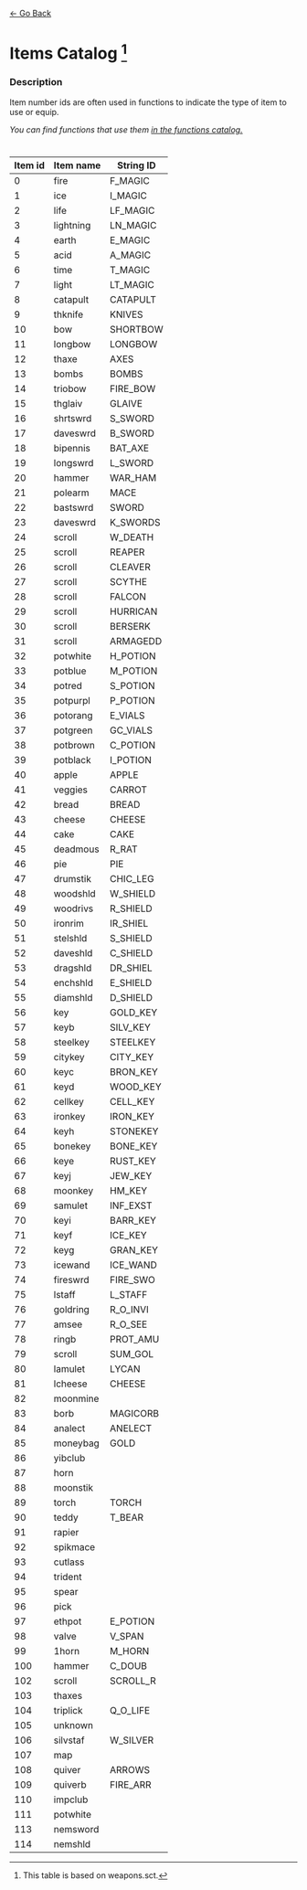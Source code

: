 [<- Go Back](../index.md)

# Items Catalog [^1]
### Description
Item number ids are often used in functions to indicate the type of item to use or equip.

*You can find functions that use them [in the functions catalog.](./functions.md)*

[^1]: This table is based on weapons.sct.

 #

| Item id  | Item name | String ID |
| --- | --------- | --------- |
|  0  |  fire  | F_MAGIC |
| 1 | ice | I_MAGIC |
| 2 | life | LF_MAGIC |
| 3 | lightning | LN_MAGIC |
| 4 | earth | E_MAGIC |
| 5 | acid | A_MAGIC |
| 6 | time | T_MAGIC |
| 7 | light | LT_MAGIC |
| 8 | catapult | CATAPULT |
| 9 | thknife | KNIVES |
| 10 | bow | SHORTBOW |
| 11 | longbow | LONGBOW |
| 12 | thaxe | AXES |
| 13 | bombs | BOMBS |
| 14 | triobow | FIRE_BOW |
| 15 | thglaiv | GLAIVE |
| 16 | shrtswrd | S_SWORD |
| 17 | daveswrd | B_SWORD |
| 18 | bipennis | BAT_AXE |
| 19 | longswrd | L_SWORD |
| 20 | hammer | WAR_HAM |
| 21 | polearm | MACE |
| 22 | bastswrd | SWORD |
| 23 | daveswrd | K_SWORDS |
| 24 | scroll | W_DEATH |
| 25 | scroll | REAPER |
| 26 | scroll | CLEAVER |
| 27 | scroll | SCYTHE |
| 28 | scroll | FALCON |
| 29 | scroll | HURRICAN |
| 30 | scroll | BERSERK |
| 31 | scroll | ARMAGEDD |
| 32 | potwhite | H_POTION |
| 33 | potblue | M_POTION |
| 34 | potred | S_POTION |
| 35 | potpurpl | P_POTION |
| 36 | potorang | E_VIALS |
| 37 | potgreen | GC_VIALS |
| 38 | potbrown | C_POTION |
| 39 | potblack | I_POTION |
| 40 | apple | APPLE |
| 41 | veggies | CARROT |
| 42 | bread | BREAD |
| 43 | cheese | CHEESE |
| 44 | cake | CAKE |
| 45 | deadmous | R_RAT |
| 46 | pie | PIE |
| 47 | drumstik | CHIC_LEG |
| 48 | woodshld | W_SHIELD |
| 49 | woodrivs | R_SHIELD |
| 50 | ironrim | IR_SHIEL |
| 51 | stelshld | S_SHIELD |
| 52 | daveshld | C_SHIELD |
| 53 | dragshld | DR_SHIEL |
| 54 | enchshld | E_SHIELD |
| 55 | diamshld | D_SHIELD |
| 56 | key | GOLD_KEY |
| 57 | keyb | SILV_KEY |
| 58 | steelkey | STEELKEY |
| 59 | citykey | CITY_KEY |
| 60 | keyc | BRON_KEY |
| 61 | keyd | WOOD_KEY |
| 62 | cellkey | CELL_KEY |
| 63 | ironkey | IRON_KEY |
| 64 | keyh | STONEKEY |
| 65 | bonekey | BONE_KEY |
| 66 | keye | RUST_KEY |
| 67 | keyj | JEW_KEY |
| 68 | moonkey | HM_KEY |
| 69 | samulet | INF_EXST |
| 70 | keyi | BARR_KEY |
| 71 | keyf | ICE_KEY |
| 72 | keyg | GRAN_KEY |
| 73 | icewand | ICE_WAND |
| 74 | fireswrd | FIRE_SWO |
| 75 | lstaff | L_STAFF |
| 76 | goldring | R_O_INVI |
| 77 | amsee | R_O_SEE |
| 78 | ringb | PROT_AMU |
| 79 | scroll | SUM_GOL |
| 80 | lamulet | LYCAN |
| 81 | lcheese | CHEESE |
| 82 | moonmine| |	
| 83 | borb | MAGICORB |
| 84 | analect | ANELECT |
| 85 | moneybag | GOLD |
| 86 | yibclub	||
| 87 | horn	||
| 88 | moonstik	||
| 89 | torch | TORCH |
| 90 | teddy | T_BEAR |
| 91 | rapier ||
| 92 | spikmace	||
| 93 | cutlass	||
| 94 | trident	||
| 95 | spear	||
| 96 | pick	 ||
| 97 | ethpot | E_POTION |
| 98 | valve | V_SPAN |
| 99 | 1horn | M_HORN |
| 100 | hammer | C_DOUB |
| 102 | scroll | SCROLL_R |
| 103 | thaxes ||
| 104 | triplick | Q_O_LIFE |
| 105 | unknown |  |
| 106 | silvstaf | W_SILVER |
| 107 | map  | |
| 108 | quiver | ARROWS |
| 109 | quiverb | FIRE_ARR |
| 110 | impclub	||
| 111 | potwhite ||
| 113 | nemsword ||
| 114 | nemshld	| |
